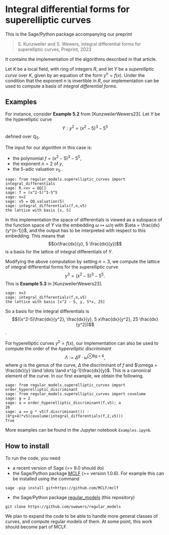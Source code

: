 # Integral differential forms for superelliptic curves

This is the Sage/Python package accompanying our preprint

> S. Kunzweiler and S. Wewers, Integral differential forms for superelliptic curves, Preprint, 2023

It contains the implementation of the algorithms described in that article.

Let $K$ be a local field, with ring of integers $R$, and let $Y$ be a *superelliptic curve* over $K$, given by an equation of the form $y^n = f(x)$. 
Under the condition that the exponent $n$ is invertible in $R$, our implementation can be used to compute a basis of *integral differential forms*.


## Examples

For instance, consider **Example 5.2** from [KunzweilerWewers23].
Let $Y$ be the hyperelliptic curve
$$Y: y^2 = (x^2-5)^3-5^5$$
defined over $\mathbb{Q}_5$.

The input for our algorithm in this case is:
* the polynomial $f = (x^2-5)^3-5^5$,
* the exponent $n=2$ of $y$,
* the $5$-adic valuation $v_5$.

```
sage: from regular_models.superelliptic_curves import integral_differentials
sage: R.<x> = QQ[]
sage: f = (x^2-5)^3-5^5
sage: n=2
sage: v5 = QQ.valuation(5)
sage: integral_differentials(f,n,v5)
the lattice with basis [x, 5]
```
In this implementation the space of differentials is viewed as a subspace of the function space of $Y$ via the embedding $\omega \mapsto \omega / \eta$ with $\eta = \frac{dx}{y^{n-1}}$, and the output has to be interpreted with respect to this embedding. This means that $$(x\frac{dx}{y}, 5 \frac{dx}{y})$$ is a basis for the lattice of integral differentials of $Y$.


Modifying the above computation by setting $n=3$, we compute the lattice of integral differential forms for the superelliptic curve 
$$y^3 = (x^2-5)^3-5^5.$$
This is **Example 5.3** in [KunzweilerWewers23].
```
sage: n=3
sage: integral_differentials(f,n,v5)
the lattice with basis [x^2 - 5, y, 5*x, 25]
```
So a basis for the integral differentials is $$((x^2-5)\frac{dx}{y^2}, \frac{dx}{y}, 5 x\frac{dx}{y^2}, 25 \frac{dx}{y^2})$$.

For hyperelliptic curves $y^2 = f(x)$, our implementation can also be used to compute the order of the *hyperelliptic discriminant*
$$\Lambda := \Delta^{g} \cdot \omega^{\otimes 8g+4},$$
where $g$ is the genus of the curve, $\Delta$ the discriminant of $f$ and $\omega = \frac{dx}{y} \land \dots \land x^{g-1}\frac{dx}{y}$. This is a canonical element of the curve. In our first example, we obtain the following.

```
sage: from regular_models.superelliptic_curves import order_hyperelliptic_discriminant
sage: from regular_models.superelliptic_curves import covolume
sage: g = 2
sage: a = order_hyperelliptic_discriminant(f,v5); a
26
sage: a == g * v5(f.discriminant()) - (8*g+4)*v5(covolume(integral_differentials(f,2,v5)))
True
```

More examples can be found in the Jupyter notebook `Examples.ipynb`.


## How to install

To run the code, you need

- a recent version of Sage (>= 9.0 should do)
- the Sage/Python package [MCLF](https://github.com/MCLF/mclf) (>= version 1.0.6). For example this can be installed using the command 
``` 
sage -pip install git+https://github.com/MCLF/mclf
```
- the Sage/Python package [regular_models](https://github.com/swewers/regular_models) (this repository)
``` 
git clone https://github.com/swewers/regular_models
```

We plan to expand the code to be able to handle more general classes of curves, and compute regular models of them. 
At some point, this work should become part of MCLF.
